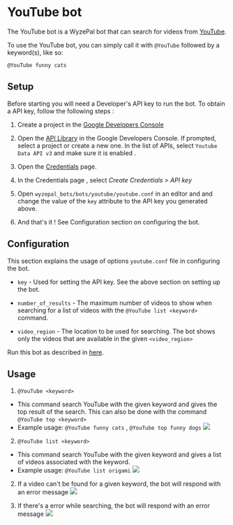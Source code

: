 # YouTube bot

The YouTube bot is a WyzePal bot that can search for videos from [YouTube](https://www.youtube.com/).

To use the YouTube bot, you can simply call it with `@YouTube` followed
by a keyword(s), like so:

```
@YouTube funny cats
```

## Setup

Before starting you will need a Developer's API key to run the bot.
To obtain a API key, follow the following steps :

 1. Create a project in the [Google Developers Console](https://console.developers.google.com/)

 2. Open the [API Library](https://console.developers.google.com/apis/library?project=_)
    in the Google Developers Console. If prompted, select a project or create a new one.
    In the list of APIs, select `Youtube Data API v3` and  make sure it is enabled .

 3. Open the [Credentials](https://console.developers.google.com/apis/credentials?project=_) page.

 4. In the Credentials page , select *Create Credentials > API key*

 5. Open `wyzepal_bots/bots/youtube/youtube.conf` in an editor and
    and change the value of the `key` attribute to the API key
    you generated above.

 6. And that's it ! See Configuration section on configuring the bot.

## Configuration

This section explains the usage of options `youtube.conf` file in configuring the bot.
 - `key` - Used for setting the API key. See the above section on setting up the bot.

 - `number_of_results` - The maximum number of videos to show when searching
   for a list of videos with the `@YouTube list <keyword>` command.

 - `video_region` - The location to be used for searching.
   The bot shows only the videos that are available in the given `<video_region>`

Run this bot as described in [here](https://wyzepalchat.com/api/running-bots#running-a-bot).

## Usage

1. `@YouTube <keyword>`
  - This command search YouTube with the given keyword and gives the top result of the search.
    This can also be done with the command `@YouTube top <keyword>`
  - Example usage: `@YouTube funny cats` , `@YouTube top funny dogs`
    ![](/static/generated/bots/youtube/assets/youtube-search.png)

2. `@YouTube list <keyword>`
  - This command search YouTube with the given keyword and gives a list of videos associated with the keyword.
  - Example usage: `@YouTube list origami`
    ![](/static/generated/bots/youtube/assets/youtube-list.png)

2. If a video can't be found for a given keyword, the bot will
   respond with an error message
   ![](/static/generated/bots/youtube/assets/youtube-not-found.png)

3. If there's a error while searching, the bot will respond with an
   error message
   ![](/static/generated/bots/youtube/assets/youtube-error.png)
